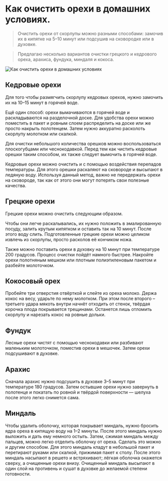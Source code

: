# Как очистить орехи в домашних условиях.
>  Очистить орехи от скорлупы можно разными способами: замочив их в кипятке на 5–10 минут или подсушив на сковородке или в духовке.

> Предлагаю несколько вариантов очистки грецкого и кедрового ореха, арахиса, фундука, миндаля и кокоса.

![Как очистить орехи в домашних условиях](/images/Kulinar/howto_clear_nuts.jpg  'Как очистить орехи в домашних условиях')

## Кедровые орехи
Для того чтобы размягчить скорлупу кедровых орехов, нужно замочить их на 10–15 минут в горячей воде.

Ещё один способ: орехи вымачиваются в горячей воде и раскладываются на разделочной доске. Для удобства орехи можно поместить в пакет и ровным слоем распределить на доске или же просто накрыть полотенцем. Затем нужно аккуратно расколоть скорлупу молотком или скалкой.

Для очистки небольшого количества орешков можно воспользоваться плоскогубцами или чеснокодавкой. Перед тем как чистить кедровые орешки таким способом, их также следует вымочить в горячей воде.

Кедровые орехи можно очистить и с помощью воздействия перепадов температуры. Для этого орешки раскаляют на сковороде и высыпают в ледяную воду. Используя данный метод, важно не передержать орехи на сковороде, так как от этого они могут потерять свои полезные качества.

## Грецкие орехи
Грецкие орехи можно очистить следующим образом.

Чтобы они легче раскалывались, их нужно положить в эмалированную посуду, залить крутым кипятком и оставить так на 10 минут. После этого воду слить. Подготовленные грецкие орехи можно целиком извлечь из скорлупы, просто расколов её кончиком ножа.

Также можно поставить орехи в духовку на 10 минут при температуре 200 градусов. Процесс очистки пойдёт намного быстрее. Накройте орехи полотняным мешком или плотным полиэтиленовым пакетом и разбейте молоточком.

## Кокосовый орех
Пробейте три отверстия отвёрткой и слейте из ореха молоко. Держа кокос на весу, ударьте по нему молотком. При этом после второго – третьего удара мякоть внутри начнёт отходить от стенок, твёрдая корочка плода покрывается трещинами. Останется лишь отломить скорлупу и нарезать кокос на ровные дольки.

## Фундук
Лесные орехи чистят с помощью чеснокодавки или разбивают маленьким молоточком, поместив орехи в мешочек. Затем орехи подсушивают в духовке.

## Арахис
Сначала арахис нужно подсушить в духовке 3–5 минут при температуре 180 градусов. Затем остывшие орехи нужно завернуть в полотенце и покатать по ровной и твёрдой поверхности — шелуха после этого легко снимется сама.

## Миндаль
Чтобы удалить оболочку, которая покрывает миндаль, нужно бросить ядра ореха в кипящую воду на 1–2 минуты. После этого миндаль нужно выложить и дать ему немного остыть. Затем, сжимая миндаль между пальцев, можно легко отделить оболочку от ореха. Сделать это можно и другим способом. Для этого миндаль кладут в небольшой пакет и перетирают руками или скалкой, прижимая пакет к столу. После этого миндаль насыпают в решето и встряхивают; лёгкая оболочка окажется сверху, а очищенные орехи внизу. Очищенный миндаль высыпают в один слой на противень и сушат в духовке до желаемой степени готовности.
